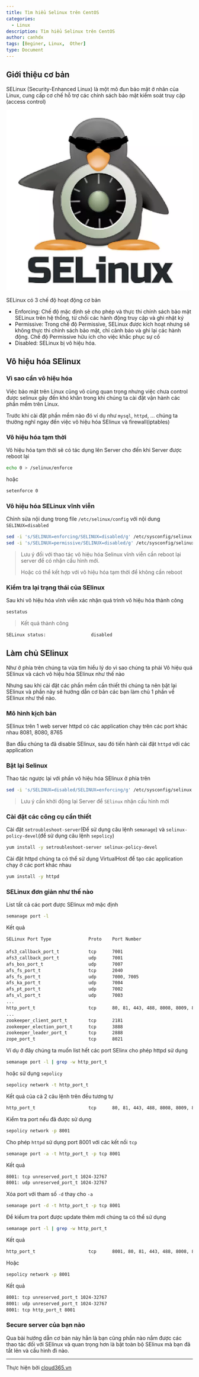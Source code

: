 ```yaml
---
title: Tìm hiểu Selinux trên CentOS
categories:
  - Linux
description: Tìm hiểu Selinux trên CentOS
author: canhdx
tags: [Beginer, Linux,  Other]
type: Document
---
```


## Giới thiệu cơ bản 

SELinux (Security-Enhanced Linux) là một mô đun bảo mật ở nhân của Linux, cung cấp cơ chế hỗ trợ các chính sách bảo mật kiểm soát truy cập (access control)

<p align="center">
<img src="/images/img-selinux/Selinux.jpg">
</p>

SELinux có 3 chế độ hoạt động cơ bản

- Enforcing: Chế độ mặc định sẽ cho phép và thực thi chính sách bảo mật SELinux trên hệ thống, từ chối các hành động truy cập và ghi nhật ký
- Permissive: Trong chế độ Permissive, SELinux được kích hoạt nhưng sẽ không thực thi chính sách bảo mật, chỉ cảnh báo và ghi lại các hành động. Chế độ Permissive hữu ích cho việc khắc phục sự cố
- Disabled: SELinux bị vô hiệu hóa.


## Vô hiệu hóa SElinux 

### Vì sao cần vô hiệu hóa
Việc bảo mật trên Linux cũng vô cùng quan trọng nhưng việc chưa control được selinux gây đến khó khăn trong khi chúng ta cài đặt vận hành các phần mềm trên Linux.

Trước khi cài đặt phần mềm nào đó ví dụ như `mysql`, `httpd`, ... chúng ta thường nghĩ ngay đến việc vô hiệu hóa SElinux và firewall(iptables) 

### Vô hiệu hóa tạm thời 
Vô hiệu hóa tạm thời sẽ có tác dụng lên Server cho đến khi Server được reboot lại 
```sh  
echo 0 > /selinux/enforce
```
hoặc 
```sh
setenforce 0
```

### Vô hiệu hóa SELinux vĩnh viễn
Chỉnh sửa nội dung trong file `/etc/selinux/config` với nội dung `SELINUX=disabled`
```sh
sed -i 's/SELINUX=enforcing/SELINUX=disabled/g' /etc/sysconfig/selinux
sed -i 's/SELINUX=permissive/SELINUX=disabled/g' /etc/sysconfig/selinux
```

> Lưu ý đối với thao tác vô hiệu hóa Selinux vĩnh viễn cần reboot lại server để  có nhận cấu hình mới. 
>
> Hoặc có thể kết hợp với vô hiệu hóa tạm thời để không cần reboot

### Kiểm tra lại trạng thái của SElinux 
Sau khi vô hiệu hóa vĩnh viễn xác nhận quá trình vô hiệu hóa thành công
```sh 
sestatus
```
> Kết quả thành công 
```sh 
SELinux status:                 disabled
```

## Làm chủ SElinux 

Như ở phía trên chúng ta vừa tìm hiểu lý do vì sao chúng ta phải Vô hiệu quá SElinux và cách vô hiệu hóa SElinux như thế nào

Nhưng sau khi cài đặt các phần mềm cần thiết thì chúng ta nên bật lại SElinux và phần này sẽ hướng dẫn cơ bản các bạn làm chủ 1 phần về SElinux như thế nào.

### Mô hình kịch bản 
SElinux trên 1 web server httpd có các application chạy trên các port khác nhau 8081, 8080, 8765

Ban đầu chúng ta đã disable SElinux, sau đó tiến hành cài đặt `httpd` với các application 

### Bật lại Selinux
Thao tác ngược lại với phần vô hiệu hóa SElinux ở phía trên
```sh 
sed -i 's/SELINUX=disabled/SELINUX=enforcing/g' /etc/sysconfig/selinux
```
> Lưu ý cần khởi động lại Server để `SElinux` nhận cấu hình mới 

### Cài đặt các công cụ cần thiết 
Cài đặt `setroubleshoot-server`(Để sử dụng câu lệnh `semanage`) và `selinux-policy-devel`(để sử dụng câu lệnh `sepolicy`)
```sh 
yum install -y setroubleshoot-server selinux-policy-devel
```

Cài đặt httpd chúng ta có thể sử dụng VirtualHost để tạo các application chạy ở các port khác nhau
```sh 
yum install -y httpd
```

### SELinux đơn giản như thế nào
List tất cả các port được SElinux mở mặc định
```sh 
semanage port -l
```

Kết quả 
```sh 
SELinux Port Type              Proto    Port Number

afs3_callback_port_t           tcp      7001
afs3_callback_port_t           udp      7001
afs_bos_port_t                 udp      7007
afs_fs_port_t                  tcp      2040
afs_fs_port_t                  udp      7000, 7005
afs_ka_port_t                  udp      7004
afs_pt_port_t                  udp      7002
afs_vl_port_t                  udp      7003
...
http_port_t                    tcp      80, 81, 443, 488, 8008, 8009, 8443, 9000
...
zookeeper_client_port_t        tcp      2181
zookeeper_election_port_t      tcp      3888
zookeeper_leader_port_t        tcp      2888
zope_port_t                    tcp      8021
```

Ví dụ ở đây chúng ta muốn list hết các port SElinx cho phép httpd sử dụng
```sh 
semanage port -l | grep -w http_port_t
```
hoặc sử dụng `sepolicy`
```sh 
sepolicy network -t http_port_t
```

Kết quả của cả 2 câu lệnh trên đều tương tự
```sh 
http_port_t                    tcp      80, 81, 443, 488, 8008, 8009, 8443, 9000
```

Kiểm tra port nếu đã được sử dụng
```sh 
sepolicy network -p 8001
```

Cho phép `httpd` sử dụng port 8001 với các kết nối `tcp`
```sh 
semanage port -a -t http_port_t -p tcp 8001
```

Kết quả 
```sh 
8001: tcp unreserved_port_t 1024-32767
8001: udp unreserved_port_t 1024-32767
```

Xóa port với tham số `-d` thay cho `-a`
```sh 
semanage port -d -t http_port_t -p tcp 8001
```

Để kiểum tra port được update thêm mới chúng ta có thể sử dụng 
```sh 
semanage port -l | grep -w http_port_t
```

Kết quả 
```sh 
http_port_t                    tcp      8001, 80, 81, 443, 488, 8008, 8009, 8443, 9000
```
Hoặc 
```sh 
sepolicy network -p 8001
```

Kết quả
```sh 
8001: tcp unreserved_port_t 1024-32767
8001: udp unreserved_port_t 1024-32767
8001: tcp http_port_t 8001
```

### Secure server của bạn nào

Qua bài hướng dẫn cơ bản này hẳn là bạn cũng phần nào nắm được các thao tác đối với SElinux và quan trọng hơn là bật toàn bộ SElinux mà bạn đã tắt lên và cấu hình đi nào.

---

Thực hiện bởi <a href="https://cloud365.vn/" target="_blank">cloud365.vn</a>

